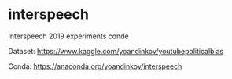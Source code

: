 # interspeech
Interspeech 2019 experiments conde


Dataset: https://www.kaggle.com/yoandinkov/youtubepoliticalbias

Conda: https://anaconda.org/yoandinkov/interspeech
